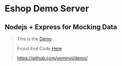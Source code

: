 # Eshop Demo Server

## Nodejs + Express for Mocking Data

> This is the [Demo](https://yeminyi-eshopserver-3.glitch.me/)
>
> Frond End Code [Here](https://github.com/yeminyi/demo/)
>
><https://github.com/yeminyi/demo/>
>
